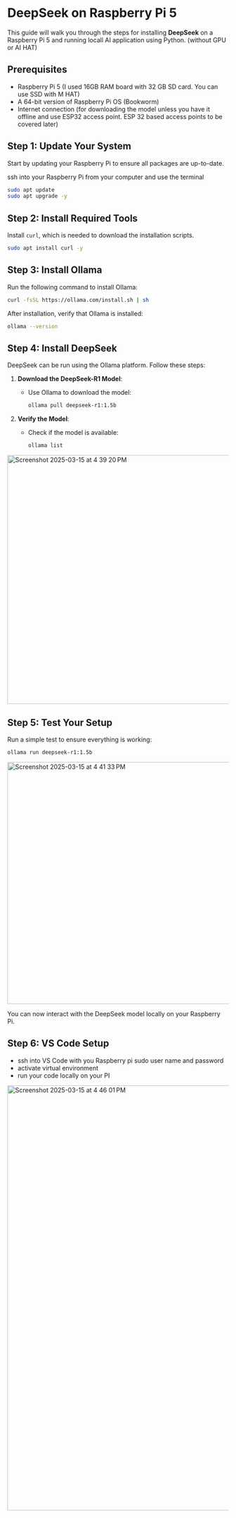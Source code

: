 
# DeepSeek on Raspberry Pi 5

This guide will walk you through the steps for installing **DeepSeek** on a Raspberry Pi 5 and running locall AI application using Python. (without GPU or AI HAT)

## Prerequisites

- Raspberry Pi 5 (I used 16GB RAM board with 32 GB SD card. You can use SSD with M HAT)
- A 64-bit version of Raspberry Pi OS (Bookworm)
- Internet connection (for downloading the model unless you have it offline and use ESP32 access point. ESP 32 based access points to be covered later)


## Step 1: Update Your System

Start by updating your Raspberry Pi to ensure all packages are up-to-date.

ssh into your Raspberry Pi from your computer and use the terminal

```bash
sudo apt update
sudo apt upgrade -y
```

## Step 2: Install Required Tools

Install `curl`, which is needed to download the installation scripts.

```bash
sudo apt install curl -y
```

## Step 3: Install Ollama

Run the following command to install Ollama:

```bash
curl -fsSL https://ollama.com/install.sh | sh
```

After installation, verify that Ollama is installed:

```bash
ollama --version
```

## Step 4: Install DeepSeek

DeepSeek can be run using the Ollama platform. Follow these steps:

1. **Download the DeepSeek-R1 Model**:
   - Use Ollama to download the model:
     ```bash
     ollama pull deepseek-r1:1.5b
     ```

2. **Verify the Model**:
   - Check if the model is available:
     ```bash
     ollama list
     ```
<img width="565" alt="Screenshot 2025-03-15 at 4 39 20 PM" src="https://github.com/user-attachments/assets/ae3290a4-8631-4afd-a4e2-8ef3cb480db2" />

## Step 5: Test Your Setup

Run a simple test to ensure everything is working:

```bash
ollama run deepseek-r1:1.5b
```
<img width="549" alt="Screenshot 2025-03-15 at 4 41 33 PM" src="https://github.com/user-attachments/assets/305e8a4b-d37f-420f-8ca8-031f5e6cd8cb" />

You can now interact with the DeepSeek model locally on your Raspberry Pi.

## Step 6: VS Code Setup
- ssh into VS Code with you Raspberry pi sudo user name and password
- activate virtual environment
- run your code locally on your PI

<img width="965" alt="Screenshot 2025-03-15 at 4 46 01 PM" src="https://github.com/user-attachments/assets/696f5bcc-7e06-479e-9aa8-117d4bcb7361" />



